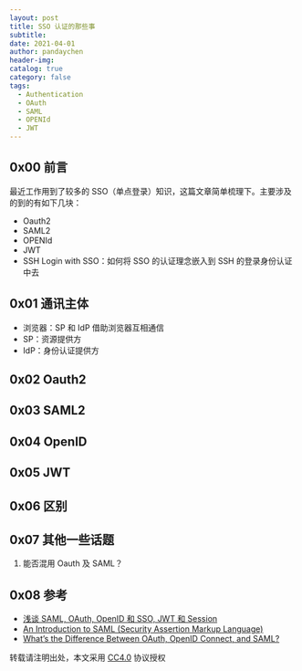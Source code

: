 ```yaml
---
layout: post
title: SSO 认证的那些事
subtitle:
date: 2021-04-01
author: pandaychen
header-img:
catalog: true
category: false
tags:
  - Authentication
  - OAuth
  - SAML
  - OPENId
  - JWT
---
```


## 0x00 前言

最近工作用到了较多的 SSO（单点登录）知识，这篇文章简单梳理下。主要涉及的到的有如下几块：

- Oauth2
- SAML2
- OPENId
- JWT
- SSH Login with SSO：如何将 SSO 的认证理念嵌入到 SSH 的登录身份认证中去

## 0x01 通讯主体

- 浏览器：SP 和 IdP 借助浏览器互相通信
- SP：资源提供方
- IdP：身份认证提供方

## 0x02 Oauth2

## 0x03 SAML2

## 0x04 OpenID

## 0x05 JWT

## 0x06 区别

## 0x07 其他一些话题

1. 能否混用 Oauth 及 SAML？

## 0x08 参考

- [浅谈 SAML, OAuth, OpenID 和 SSO, JWT 和 Session ](https://juejin.cn/post/6844903634094784520)
- [An Introduction to SAML (Security Assertion Markup Language)](https://www.secureauth.com/blog/an-introduction-to-saml-security-assertion-markup-language/)
- [What’s the Difference Between OAuth, OpenID Connect, and SAML?](https://www.okta.com/identity-101/whats-the-difference-between-oauth-openid-connect-and-saml/)

转载请注明出处，本文采用 [CC4.0](http://creativecommons.org/licenses/by-nc-nd/4.0/) 协议授权
